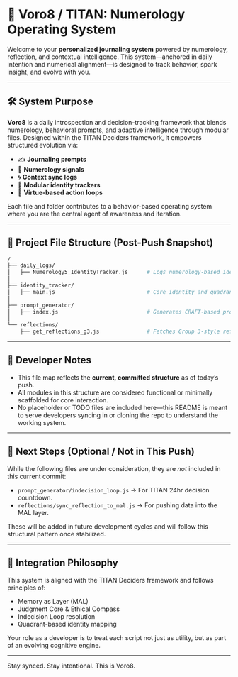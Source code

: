 # 🧠 Voro8 / TITAN: Numerology Operating System

Welcome to your **personalized journaling system** powered by numerology, reflection, and contextual intelligence. This system—anchored in daily intention and numerical alignment—is designed to track behavior, spark insight, and evolve with you.

---

## 🛠️ System Purpose

**Voro8** is a daily introspection and decision-tracking framework that blends numerology, behavioral prompts, and adaptive intelligence through modular files. Designed within the TITAN Deciders framework, it empowers structured evolution via:

- ✍️ **Journaling prompts**
- 🔢 **Numerology signals**
- 🌀 **Context sync logs**
- 🧱 **Modular identity trackers**
- 🔁 **Virtue-based action loops**

Each file and folder contributes to a behavior-based operating system where you are the central agent of awareness and iteration.

---

## 📁 Project File Structure (Post-Push Snapshot)

```bash
/
├── daily_logs/
│   ├── Numerology5_IdentityTracker.js      # Logs numerology-based identity roles & behaviors
│
├── identity_tracker/
│   ├── main.js                             # Core identity and quadrant rotation engine
│
├── prompt_generator/
│   ├── index.js                            # Generates CRAFT-based prompts using TITAN logic
│
└── reflections/
    ├── get_reflections_g3.js               # Fetches Group 3-style reflections
```

---

## 📌 Developer Notes

- This file map reflects the **current, committed structure** as of today’s push.
- All modules in this structure are considered functional or minimally scaffolded for core interaction.
- No placeholder or TODO files are included here—this README is meant to serve developers syncing in or cloning the repo to understand the working system.

---

## 🔧 Next Steps (Optional / Not in This Push)

While the following files are under consideration, they are *not* included in this current commit:

- `prompt_generator/indecision_loop.js` → For TITAN 24hr decision countdown.
- `reflections/sync_reflection_to_mal.js` → For pushing data into the MAL layer.

These will be added in future development cycles and will follow this structural pattern once stabilized.

---

## 🔄 Integration Philosophy

This system is aligned with the TITAN Deciders framework and follows principles of:

- Memory as Layer (MAL)
- Judgment Core & Ethical Compass
- Indecision Loop resolution
- Quadrant-based identity mapping

Your role as a developer is to treat each script not just as utility, but as part of an evolving cognitive engine.

---

Stay synced. Stay intentional. This is Voro8.
